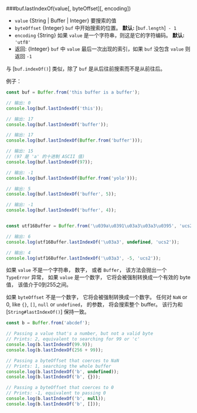 ###buf.lastIndexOf(value[, byteOffset][, encoding])

* `value` {String | Buffer | Integer} 要搜索的值
* `byteOffset` {Integer} `buf` 中开始搜索的位置。
  **默认:** [`buf.length`]` - 1`
* `encoding` {String} 如果 `value` 是一个字符串，则这是它的字符编码。
  **默认:** `'utf8'`
* 返回: {Integer} `buf` 中 `value` 最后一次出现的索引，如果 `buf` 没包含 `value` 则返回 `-1`

与 [`buf.indexOf()`] 类似，除了 `buf` 是从后往前搜索而不是从前往后。

例子：

```js
const buf = Buffer.from('this buffer is a buffer');

// 输出: 0
console.log(buf.lastIndexOf('this'));

// 输出: 17
console.log(buf.lastIndexOf('buffer'));

// 输出: 17
console.log(buf.lastIndexOf(Buffer.from('buffer')));

// 输出: 15
// (97 是 'a' 的十进制 ASCII 值)
console.log(buf.lastIndexOf(97));

// 输出: -1
console.log(buf.lastIndexOf(Buffer.from('yolo')));

// 输出: 5
console.log(buf.lastIndexOf('buffer', 5));

// 输出: -1
console.log(buf.lastIndexOf('buffer', 4));


const utf16Buffer = Buffer.from('\u039a\u0391\u03a3\u03a3\u0395', 'ucs2');

// 输出: 6
console.log(utf16Buffer.lastIndexOf('\u03a3', undefined, 'ucs2'));

// 输出: 4
console.log(utf16Buffer.lastIndexOf('\u03a3', -5, 'ucs2'));
```

如果 `value` 不是一个字符串， 数字， 或者 `Buffer`， 该方法会抛出一个
`TypeError` 异常， 如果 `value` 是一个数字， 它将会被强制转换成一个有效的 byte 值， 
该值介于0到255之间。 

如果 `byteOffset` 不是一个数字， 它将会被强制转换成一个数字。  任何对 `NaN` or 0, like `{}`, `[]`, `null` or `undefined`， 
的参数， 将会搜索整个 buffer。 该行为和 [`String#lastIndexOf()`] 保持一致。 

```js
const b = Buffer.from('abcdef');

// Passing a value that's a number, but not a valid byte
// Prints: 2, equivalent to searching for 99 or 'c'
console.log(b.lastIndexOf(99.9));
console.log(b.lastIndexOf(256 + 99));

// Passing a byteOffset that coerces to NaN
// Prints: 1, searching the whole buffer
console.log(b.lastIndexOf('b', undefined));
console.log(b.lastIndexOf('b', {}));

// Passing a byteOffset that coerces to 0
// Prints: -1, equivalent to passing 0
console.log(b.lastIndexOf('b', null));
console.log(b.lastIndexOf('b', []));
```

